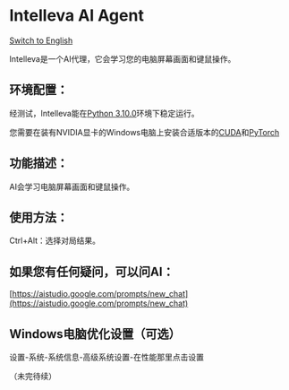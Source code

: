 # Intelleva AI Agent
[Switch to English](https://github.com/EBmddQaKd4l07nugeT7UjWIMn/Intelleva-AI-Agent/blob/main/README_EN.md)

Intelleva是一个AI代理，它会学习您的电脑屏幕画面和键鼠操作。

## 环境配置：

经测试，Intelleva能在[Python 3.10.0](https://www.python.org/downloads/release/python-3100/)环境下稳定运行。

您需要在装有NVIDIA显卡的Windows电脑上安装合适版本的[CUDA](https://developer.nvidia.com/cuda-toolkit)和[PyTorch](https://pytorch.org/get-started/locally/)

## 功能描述：

AI会学习电脑屏幕画面和键鼠操作。

## 使用方法：

Ctrl+Alt：选择对局结果。

## 如果您有任何疑问，可以问AI：

[https://aistudio.google.com/prompts/new_chat](https://aistudio.google.com/prompts/new_chat)

## Windows电脑优化设置（可选）

设置-系统-系统信息-高级系统设置-在性能那里点击设置

（未完待续）
